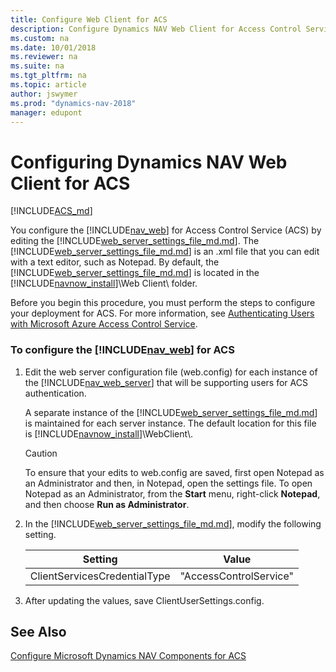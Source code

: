 ```yaml
---
title: Configure Web Client for ACS
description: Configure Dynamics NAV Web Client for Access Control Service by editing an xml file called web.config file, edit with any text editor, for example- notepad.
ms.custom: na
ms.date: 10/01/2018
ms.reviewer: na
ms.suite: na
ms.tgt_pltfrm: na
ms.topic: article
author: jswymer
ms.prod: "dynamics-nav-2018"
manager: edupont
---
```

# Configuring Dynamics NAV Web Client for ACS

[!INCLUDE[ACS_md](includes/ACS_md.md)]

You configure the [!INCLUDE[nav_web](includes/nav_web_md.md)] for Access Control Service \(ACS\) by editing the [!INCLUDE[web_server_settings_file_md.md](includes/web_server_settings_file_md.md)]. The [!INCLUDE[web_server_settings_file_md.md](includes/web_server_settings_file_md.md)] is an .xml file that you can edit with a text editor, such as Notepad. By default, the [!INCLUDE[web_server_settings_file_md.md](includes/web_server_settings_file_md.md)] is located in the [!INCLUDE[navnow_install](includes/navnow_install_md.md)]\\Web Client\\ folder.   

 Before you begin this procedure, you must perform the steps to configure your deployment for ACS. For more information, see [Authenticating Users with Microsoft Azure Access Control Service](Authenticating-Users-with-Microsoft-Azure-Access-Control-Service.md).  

### To configure the [!INCLUDE[nav_web](includes/nav_web_md.md)] for ACS  

1.  Edit the web server configuration file \(web.config\) for each instance of the [!INCLUDE[nav_web_server](includes/nav_web_server_md.md)] that will be supporting users for ACS authentication.  

     A separate instance of the [!INCLUDE[web_server_settings_file_md.md](includes/web_server_settings_file_md.md)] is maintained for each server instance. The default location for this file is [!INCLUDE[navnow_install](includes/navnow_install_md.md)]\\WebClient\\.  

    > [!CAUTION]  
    >  To ensure that your edits to web.config are saved, first open Notepad as an Administrator and then, in Notepad, open the settings file. To open Notepad as an Administrator, from the **Start** menu, right-click **Notepad**, and then choose **Run as Administrator**.  

2.  In the [!INCLUDE[web_server_settings_file_md.md](includes/web_server_settings_file_md.md)], modify the following setting.  

    | Setting | Value |  
    |---------|-------|  
    |ClientServicesCredentialType|"AccessControlService"|  

3.  After updating the values, save ClientUserSettings.config.  

## See Also  
 [Configure Microsoft Dynamics NAV Components for ACS](Configure-Microsoft-Dynamics-NAV-Components-for-ACS.md)
